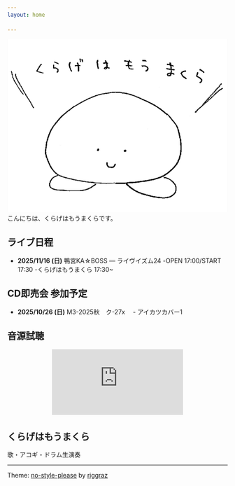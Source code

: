 ```yaml
---
layout: home

---
```


<style>
.video-wrapper {
  position: relative;
  padding-bottom: 56.25%; /* 16:9の比率 */
  height: 0;
  overflow: hidden;
  max-width: 100%;
  margin: 0 auto; /* 中央寄せ */
}
.video-wrapper iframe {
  position: absolute;
  top: 0;
  left: 0;
  width: 100%;
  height: 100%;
}
</style>
<div align="center">
<img src="/assets/images/krgmkr.png" >
</div>
こんにちは、くらげはもうまくらです。  




##  ライブ日程
- **2025/11/16 (日)** 鴨宮KA☆BOSS — ライヴイズム24
  -OPEN 17:00/START 17:30
  -くらげはもうまくら 17:30~

##  CD即売会 参加予定
- **2025/10/26 (日)** M3-2025秋　ク-27x
　- アイカツカバー1

##  音源試聴
<div align="center">
  <iframe
  src="https://www.youtube.com/embed/iMKMh75L3BY?si=0xEn-sZ2KAjJNBcJ"
  title="YouTube video player"
  frameborder="0"
  allow="accelerometer; autoplay; clipboard-write; encrypted-media; gyroscope; picture-in-picture"
  allowfullscreen></iframe>
</div>

## くらげはもうまくら
歌・アコギ・ドラム生演奏

---

Theme: [no-style-please](https://github.com/riggraz/no-style-please) by [riggraz](https://riggraz.dev)
